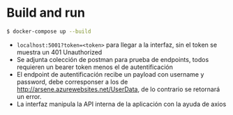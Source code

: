 # Build and run

```sh
$ docker-compose up --build
```
- `localhost:5001?token=<token>` para llegar a la interfaz, sin el token se muestra un 401 Unauthorized
- Se adjunta colección de postman para prueba de endpoints, todos requieren un bearer token menos el de autentificación
- El endpoint de autentificación recibe un payload con username y password, debe corresponser a los de http://arsene.azurewebsites.net/UserData, de lo contrario se retornará un error.
- La interfaz manipula la API interna de la aplicación con la ayuda de axios
